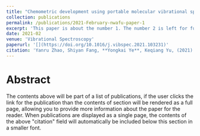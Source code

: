 ```yaml
---
title: "Chemometric development using portable molecular vibrational spectrometers for rapid evaluation of AVC (Valsa mali Miyabe et Yamada) infection of apple trees"
collection: publications
permalink: /publications/2021-February-nwafu-paper-1
excerpt: 'This paper is about the number 1. The number 2 is left for future work.'
date: 2021-02
venue: 'Vibrational Spectroscopy'
paperurl: '[](https://doi.org/10.1016/j.vibspec.2021.103231)'
citation: 'Yanru Zhao, Shiyan Fang, **Yongkai Ye**, Keqiang Yu, (2021). Chemometric development using portable molecular vibrational spectrometers for rapid evaluation of AVC (Valsa mali Miyabe et Yamada) infection of apple trees. Vibrational Spectroscopy, 114, doi:10.1016/j.vibspec.2021.103231.'
---
```


Abstract
======
The contents above will be part of a list of publications, if the user clicks the link for the publication than the contents of section will be rendered as a full page, allowing you to provide more information about the paper for the reader. When publications are displayed as a single page, the contents of the above "citation" field will automatically be included below this section in a smaller font.
